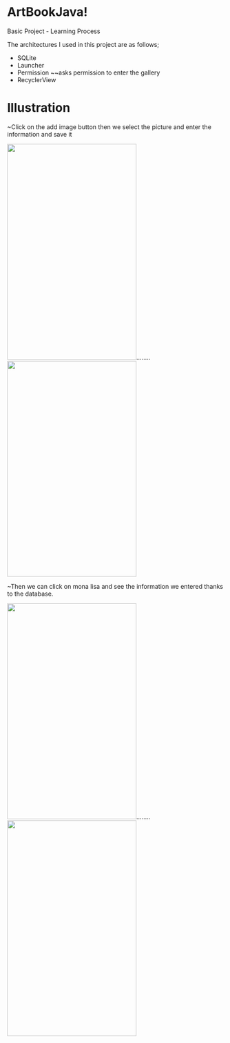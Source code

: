 # ArtBookJava!

Basic Project - Learning Process

The architectures I used in this project are as follows;

- SQLite
- Launcher
- Permission ~~asks permission to enter the gallery
- RecyclerView


# Illustration
~Click on the add image button then we select the picture and enter the information and save it


<img src="https://user-images.githubusercontent.com/96303345/205196260-2214ee91-125f-47fd-971f-052c243aad03.png" width="300" height="500">........<img src="https://user-images.githubusercontent.com/96303345/205194695-d688864d-ab11-4450-bd79-c94e9354308d.png" width="300" height="500">

~Then we can click on mona lisa and see the information we entered thanks to the database.


<img src="https://user-images.githubusercontent.com/96303345/205196443-bbdaf44c-8ad7-4620-9b22-17d44a65f6e9.png" width="300" height="500">........<img src="https://user-images.githubusercontent.com/96303345/205196073-78174133-e900-4a2c-a932-2dfb9295cec5.png" width="300" height="500">







